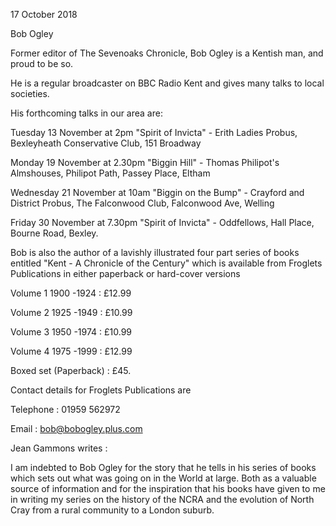 17 October 2018

Bob Ogley

Former editor of The Sevenoaks Chronicle, Bob Ogley is a Kentish man, and proud to be so.

He is a regular broadcaster on BBC Radio Kent and gives many talks to local societies.

His forthcoming talks in our area are:

Tuesday 13 November at 2pm "Spirit of Invicta" - Erith Ladies Probus, Bexleyheath Conservative Club, 151 Broadway

Monday 19 November at 2.30pm "Biggin Hill" - Thomas Philipot's Almshouses, Philipot Path, Passey Place, Eltham

Wednesday 21 November at 10am "Biggin on the Bump" - Crayford and District Probus, The Falconwood Club, Falconwood Ave, Welling

Friday 30 November at 7.30pm "Spirit of Invicta" - Oddfellows, Hall Place, Bourne Road, Bexley.

Bob is also the author of a lavishly illustrated four part series of books entitled "Kent - A Chronicle of the Century" which is available from Froglets Publications in either paperback or hard-cover versions

Volume 1 1900 -1924 : £12.99

Volume 2 1925 -1949 : £10.99

Volume 3 1950 -1974 : £10.99

Volume 4 1975 -1999 : £12.99

Boxed set (Paperback) : £45.

Contact details for Froglets Publications are

Telephone : 01959 562972

Email : bob@bobogley.plus.com

Jean Gammons writes :

I am indebted to Bob Ogley for the story that he tells in his series of books which sets out what was going on in the World at large. Both as a valuable source of information and for the inspiration that his books have given to me in writing my series on the history of the NCRA and the evolution of North Cray from a rural community to a London suburb.
